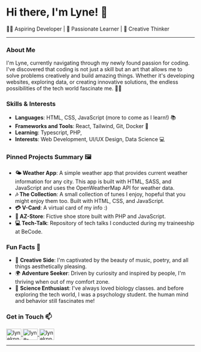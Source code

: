 

# Hi there, I'm Lyne! 👋

👩‍💻 Aspiring Developer | 🌟 Passionate Learner | 🎨 Creative Thinker

---

### About Me

I'm Lyne, currently navigating through my newly found passion for coding. I've discovered that coding is not just a skill but an art that allows me to solve problems creatively and build amazing things. Whether it's developing websites, exploring data, or creating innovative solutions, the endless possibilities of the tech world fascinate me. 🚀✨

### Skills & Interests

- **Languages**: HTML, CSS, JavaScript (more to come as I learn!) 📚
- **Frameworks and Tools**: React, Tailwind, Git, Docker 🔧
- **Learning**: Typescript, PHP, 
- **Interests**: Web Development, UI/UX Design, Data Science 💻

### Pinned Projects Summary 🖼️

- **🌤️ Weather App**: A simple weather app that provides current weather information for any city. This app is built with HTML, SASS, and JavaScript and uses the OpenWeatherMap API for weather data.
- **🎶 The Collection**: A small collection of tunes I enjoy, hopeful that you might enjoy them too. Built with HTML, CSS, and JavaScript.
- **💳 V-Card**: A virtual card of my info :)
- **👟 AZ-Store**: Fictive shoe store built with PHP and JavaScript.
- **💻 Tech-Talk**: Repository of tech talks I conducted during my traineeship at BeCode.

### Fun Facts 🎉

- 🎨 **Creative Side**: I'm captivated by the beauty of music, poetry, and all things aesthetically pleasing. 
- 🌍 **Adventure Seeker**: Driven by curiosity and inspired by people, I'm thriving when out of my comfort zone.
- 🧠 **Science Enthusiast**: I've always loved biology classes. and before exploring the tech world, I was a psychology student. the human mind and behavior still fascinates me!

### Get in Touch 📫

<p align="left">
  <a href="https://codepen.io/lynekpng" target="blank">
    <img align="center" src="https://raw.githubusercontent.com/rahuldkjain/github-profile-readme-generator/master/src/images/icons/Social/codepen.svg" alt="lynekpng" height="30" width="40" />
  </a>
  <a href="https://linkedin.com/in/lyne-kapongo-tshilumbwa" target="blank">
    <img align="center" src="https://raw.githubusercontent.com/rahuldkjain/github-profile-readme-generator/master/src/images/icons/Social/linked-in-alt.svg" alt="lyne-kapongo-tshilumbwa" height="30" width="40" />
  </a>
  <a href="https://leetcode.com/u/lynekpng/" target="blank">
    <img align="center" src="https://raw.githubusercontent.com/rahuldkjain/github-profile-readme-generator/master/src/images/icons/Social/leet-code.svg" alt="lynekpng" height="30" width="40" />
  </a>
</p>

---

